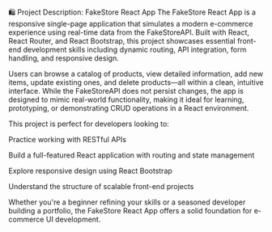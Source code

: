 🛍️ Project Description: FakeStore React App
The FakeStore React App is a responsive single-page application that simulates a modern e-commerce experience using real-time data from the FakeStoreAPI. Built with React, React Router, and React Bootstrap, this project showcases essential front-end development skills including dynamic routing, API integration, form handling, and responsive design.

Users can browse a catalog of products, view detailed information, add new items, update existing ones, and delete products—all within a clean, intuitive interface. While the FakeStoreAPI does not persist changes, the app is designed to mimic real-world functionality, making it ideal for learning, prototyping, or demonstrating CRUD operations in a React environment.

This project is perfect for developers looking to:

Practice working with RESTful APIs

Build a full-featured React application with routing and state management

Explore responsive design using React Bootstrap

Understand the structure of scalable front-end projects

Whether you're a beginner refining your skills or a seasoned developer building a portfolio, the FakeStore React App offers a solid foundation for e-commerce UI development.
